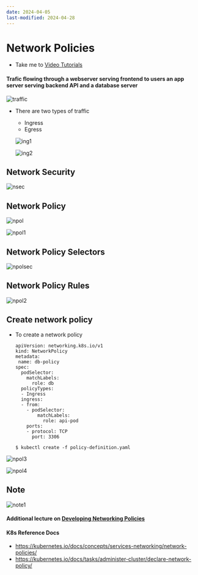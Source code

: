 ```yaml
---
date: 2024-04-05
last-modified: 2024-04-28
---
```

# Network Policies
  - Take me to [Video Tutorials](https://kodekloud.com/topic/network-policies-3/)
  
#### Trafic flowing through a webserver serving frontend to users an app server serving backend API and a database server

  ![traffic](traffic.PNG)
  
- There are two types of traffic
  - Ingress
  - Egress
  
   ![ing1](ing1.PNG)
  
   ![ing2](ing2.PNG)
  
## Network Security

  ![nsec](nsec.PNG)
  
## Network Policy

  ![npol](npol.PNG)
  
  ![npol1](npol1.PNG)
  
## Network Policy Selectors
  
  ![npolsec](npolsec.PNG)
  
## Network Policy Rules

  ![npol2](npol2.PNG)
  
## Create network policy
 
- To create a network policy
  ```
  apiVersion: networking.k8s.io/v1
  kind: NetworkPolicy
  metadata:
   name: db-policy
  spec:
    podSelector:
      matchLabels:
        role: db
    policyTypes:
    - Ingress
    ingress:
    - from:
      - podSelector:
          matchLabels:
            role: api-pod
      ports:
      - protocol: TCP
        port: 3306
  ```
  
  ```
  $ kubectl create -f policy-definition.yaml
  ```
  
 ![npol3](npol3.PNG)
 
 ![npol4](npol4.PNG)
  
## Note
 
 ![note1](note1.PNG)
 
#### Additional lecture on [Developing Networking Policies](https://kodekloud.com/topic/developing-network-policies/)

#### K8s Reference Docs
- https://kubernetes.io/docs/concepts/services-networking/network-policies/
- https://kubernetes.io/docs/tasks/administer-cluster/declare-network-policy/
 
  
  
  
  
